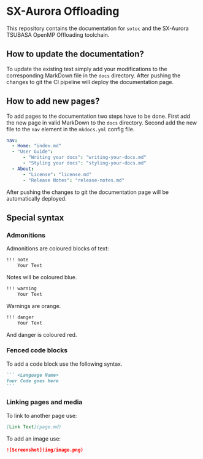 # SX-Aurora Offloading

This repository contains the documentation for `sotoc` and the SX-Aurora TSUBASA OpenMP Offloading toolchain.

## How to update the documentation?

To update the existing text simply add your modifications to the corresponding MarkDown file in the `docs` directory.
After pushing the changes to git the CI pipeline will deploy the documentation page.

## How to add new pages?

To add pages to the documentation two steps have to be done.
First add the new page in valid MarkDown to the `docs` directory.
Second add the new file to the `nav` element in the `mkdocs.yml` config file.

```yaml
nav:
  - Home: "index.md"
  - "User Guide":
      - "Writing your docs": "writing-your-docs.md"
      - "Styling your docs": "styling-your-docs.md"
  - About:
      - "License": "license.md"
      - "Release Notes": "release-notes.md"
```

After pushing the changes to git the documentation page will be automatically deployed.

## Special syntax

### Admonitions

Admonitions are coloured blocks of text:

```markdown
!!! note
    Your Text
```

Notes will be coloured blue.

```markdown
!!! warning
    Your Text
```

Warnings are orange.

```markdown
!!! danger
    Your Text
```

And danger is coloured red.

### Fenced code blocks

To add a code block use the following syntax.

````markdown
``` <Language Name>
Your Code goes here
```
````

### Linking pages and media

To link to another page use:

```markdown
[Link Text](page.md)
```

To add an image use:

```markdown
![Screenshot](img/image.png)
```
